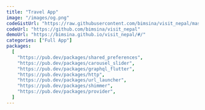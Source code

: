 ```yaml
---
title: "Travel App"
image: "/images/og.png"
codeGistUrl: "https://raw.githubusercontent.com/bimsina/visit_nepal/master/lib/main.dart"
codeUrl: "https://github.com/bimsina/visit_nepal"
demoUrl: "https://bimsina.github.io/visit_nepal/#/"
categories: ["Full App"]
packages:
  [
    "https://pub.dev/packages/shared_preferences",
    "https://pub.dev/packages/carousel_slider",
    "https://pub.dev/packages/graphql_flutter",
    "https://pub.dev/packages/http",
    "https://pub.dev/packages/url_launcher",
    "https://pub.dev/packages/shimmer",
    "https://pub.dev/packages/provider",
  ]
---
```

